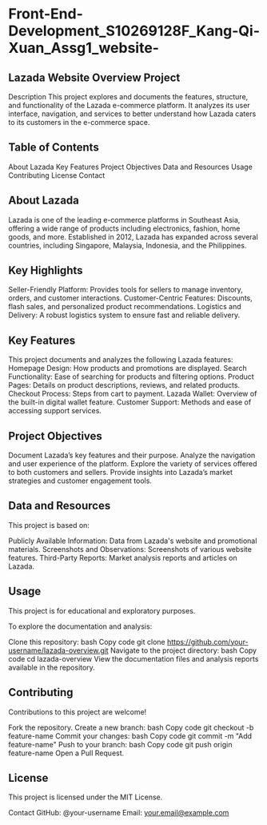 # Front-End-Development_S10269128F_Kang-Qi-Xuan_Assg1_website-
## Lazada Website Overview Project
Description
This project explores and documents the features, structure, and functionality of the Lazada e-commerce platform. It analyzes its user interface, navigation, and services to better understand how Lazada caters to its customers in the e-commerce space.

## Table of Contents
About Lazada
Key Features
Project Objectives
Data and Resources
Usage
Contributing
License
Contact
## About Lazada
Lazada is one of the leading e-commerce platforms in Southeast Asia, offering a wide range of products including electronics, fashion, home goods, and more. Established in 2012, Lazada has expanded across several countries, including Singapore, Malaysia, Indonesia, and the Philippines.

## Key Highlights
Seller-Friendly Platform: Provides tools for sellers to manage inventory, orders, and customer interactions.
Customer-Centric Features: Discounts, flash sales, and personalized product recommendations.
Logistics and Delivery: A robust logistics system to ensure fast and reliable delivery.

## Key Features
This project documents and analyzes the following Lazada features:
Homepage Design: How products and promotions are displayed.
Search Functionality: Ease of searching for products and filtering options.
Product Pages: Details on product descriptions, reviews, and related products.
Checkout Process: Steps from cart to payment.
Lazada Wallet: Overview of the built-in digital wallet feature.
Customer Support: Methods and ease of accessing support services.
## Project Objectives
Document Lazada’s key features and their purpose.
Analyze the navigation and user experience of the platform.
Explore the variety of services offered to both customers and sellers.
Provide insights into Lazada’s market strategies and customer engagement tools.
## Data and Resources
This project is based on:

Publicly Available Information: Data from Lazada's website and promotional materials.
Screenshots and Observations: Screenshots of various website features.
Third-Party Reports: Market analysis reports and articles on Lazada.
## Usage
This project is for educational and exploratory purposes.

To explore the documentation and analysis:

Clone this repository:
bash
Copy code
git clone https://github.com/your-username/lazada-overview.git
Navigate to the project directory:
bash
Copy code
cd lazada-overview
View the documentation files and analysis reports available in the repository.
## Contributing
Contributions to this project are welcome!

Fork the repository.
Create a new branch:
bash
Copy code
git checkout -b feature-name
Commit your changes:
bash
Copy code
git commit -m "Add feature-name"
Push to your branch:
bash
Copy code
git push origin feature-name
Open a Pull Request.
## License
This project is licensed under the MIT License.

Contact
GitHub: @your-username
Email: your.email@example.com
